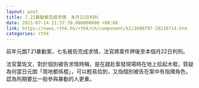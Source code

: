```yaml
---
layout: post
title: 7.21暴動案完成求情　本月22日判刑
date: 2021-07-14 21:57:39.000000000 +08:00
link: https://news.rthk.hk/rthk/ch/component/k2/1600797-20210714.htm
categories: rthk
---
```


前年元朗7.21暴動案，七名被告完成求情，法官將案件押後至本個月22日判刑。

法官葉佐文，對於個別被告求情時稱，是在趕赴案發現場時在地上拾起木棍，質疑為何當日元朗「周地都係棍」，可以輕易拾到，又指個別被告在案中有指揮角色，認為刑期要比一般參與暴動的人更重。
